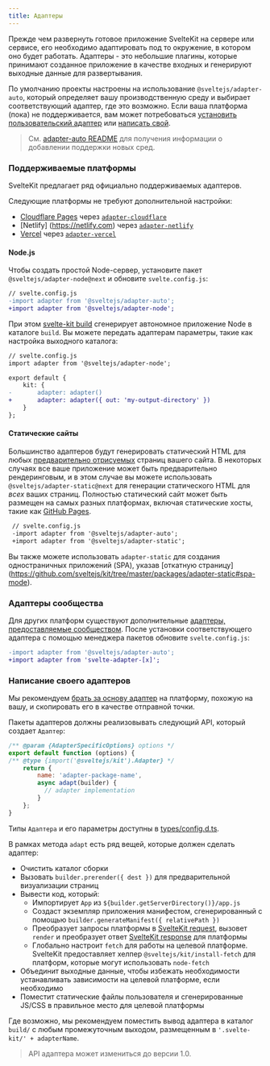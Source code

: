 ```yaml
---
title: Адаптеры
---
```


Прежде чем развернуть готовое приложение SvelteKit на сервере или сервисе, его необходимо адаптировать под то окружение, в котором оно будет работать. Адаптеры - это небольшие плагины, которые принимают созданное приложение в качестве входных и генерируют выходные данные для развертывания. 

По умолчанию проекты настроены на использование `@sveltejs/adapter-auto`, который определяет вашу производственную среду и выбирает соответствующий адаптер, где это возможно. Если ваша платформа (пока) не поддерживается, вам может потребоваться [установить пользовательский адаптер](#adaptery-ustanovka-polzovatelskih-adapterov) или [написать свой](#adaptery-napisanie-polzovatelskih-adapterov).

> См. [adapter-auto README](https://github.com/sveltejs/kit/tree/master/packages/adapter-auto) для получения информации о добавлении поддержки новых сред.

### Поддерживаемые платформы

SvelteKit предлагает ряд официально поддерживаемых адаптеров.

Следующие платформы не требуют дополнительной настройки:

- [Cloudflare Pages](https://developers.cloudflare.com/pages/) через [`adapter-cloudflare`](https://github.com/sveltejs/kit/tree/master/packages/adapter-cloudflare)
- [Netlify] (https://netlify.com) через [`adapter-netlify`](https://github.com/sveltejs/kit/tree/master/packages/adapter-netlify)
- [Vercel](https://vercel.com) через [`adapter-vercel`](https://github.com/sveltejs/kit/tree/master/packages/adapter-vercel)


#### Node.js

Чтобы создать простой Node-сервер, установите пакет `@sveltejs/adapter-node@next` и обновите `svelte.config.js`:

```diff
// svelte.config.js
-import adapter from '@sveltejs/adapter-auto';
+import adapter from '@sveltejs/adapter-node';
```

При этом [svelte-kit build](#svelte-kit-cli-svelte-kit-build) сгенерирует автономное приложение Node в каталоге `build`. Вы можете передать адаптерам параметры, такие как настройка выходного каталога:

```diff
// svelte.config.js
import adapter from '@sveltejs/adapter-node';

export default {
	kit: {
-		adapter: adapter()
+		adapter: adapter({ out: 'my-output-directory' })
	}
};
```

#### Статические сайты

Большинство адаптеров будут генерировать статический HTML для любых [предварительно отрисуемых](#ssr-i-javascript-prerender) страниц вашего сайта. В некоторых случаях все ваше приложение может быть предварительно рендеринговым, и в этом случае вы можете использовать `@sveltejs/adapter-static@next` для генерации статического HTML для _всех_ ваших страниц. Полностью статический сайт может быть размещен на самых разных платформах, включая статические хосты, такие как [GitHub Pages](https://pages.github.com/).

```diff
 // svelte.config.js
 -import adapter from '@sveltejs/adapter-auto';
 +import adapter from '@sveltejs/adapter-static';
 ```

Вы также можете использовать `adapter-static` для создания одностраничных приложений (SPA), указав [откатную страницу] (https://github.com/sveltejs/kit/tree/master/packages/adapter-static#spa-mode).


### Адаптеры сообщества

Для других платформ существуют дополнительные [адаптеры, предоставляемые сообществом](https://sveltesociety.dev/components#adapters). После установки соответствующего адаптера с помощью менеджера пакетов обновите `svelte.config.js`:

```diff
-import adapter from '@sveltejs/adapter-auto';
+import adapter from 'svelte-adapter-[x]';
```


### Написание своего адаптеров

Мы рекомендуем [брать за основу адаптер](https://github.com/sveltejs/kit/tree/master/packages) на платформу, похожую на вашу, и скопировать его в качестве отправной точки.

Пакеты адаптеров должны реализовывать следующий API, который создает `Адаптер`:

```js
/** @param {AdapterSpecificOptions} options */
export default function (options) {
/** @type {import('@sveltejs/kit').Adapter} */
    return {
        name: 'adapter-package-name',
        async adapt(builder) {
          // adapter implementation
        }
    };
}
```

Типы `Адаптера` и его параметры доступны в [types/config.d.ts](https://github.com/sveltejs/kit/blob/master/packages/kit/types/config.d.ts).

В рамках метода `adapt` есть ряд вещей, которые должен сделать адаптер:

- Очистить каталог сборки
- Вызовать `builder.prerender({ dest })` для предварительной визуализации страниц
- Вывести код, который:
  - Импортирует `App` из `${builder.getServerDirectory()}/app.js`
  - Создаст экземпляр приложения манифестом, сгенерированный с помощью `builder.generateManifest({ relativePath })`
  - Преобразует запросы платформы в [SvelteKit request](#huki-handle), вызовет `render` и преобразует ответ [SvelteKit response](#huki-handle) для платформы
  - Глобально настроит `fetch` для работы на целевой платформе. SvelteKit предоставляет хелпер `@sveltejs/kit/install-fetch` для платформ, которые могут использовать `node-fetch`
- Объединит выходные данные, чтобы избежать необходимости устанавливать зависимости на целевой платформе, если необходимо
- Поместит статические файлы пользователя и сгенерированные JS/CSS в правильное место для целевой платформы

Где возможно, мы рекомендуем поместить вывод адаптера в каталог `build/` с любым промежуточным выходом, размещенным в `'.svelte-kit/' + adapterName`.

> API адаптера может измениться до версии 1.0.
